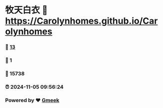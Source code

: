 # 牧天白衣 :link: https://Carolynhomes.github.io/Carolynhomes 
### :page_facing_up: [13](https://Carolynhomes.github.io/Carolynhomes/tag.html) 
### :speech_balloon: 1 
### :hibiscus: 15738 
### :alarm_clock: 2024-11-05 09:56:24 
### Powered by :heart: [Gmeek](https://github.com/Meekdai/Gmeek)
